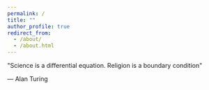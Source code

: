 ```yaml
---
permalink: /
title: ""
author_profile: true
redirect_from: 
  - /about/
  - /about.html
---
```


"Science is a differential equation. Religion is a boundary condition"

— Alan Turing